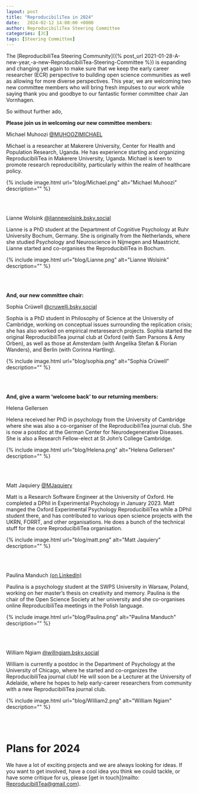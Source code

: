 ```yaml
---
layout: post
title: "ReproducibiliTea in 2024"
date:   2024-02-12 14:00:00 +0000
author: ReproducibiliTea Steering Committee
categories: [JC]
tags: [Steering Committee]
---
```


The [ReproducibiliTea Steering Community]({% post_url 2021-01-28-A-new-year,-a-new-ReproducibiliTea-Steering-Committee %}) is expanding and changing yet again to make sure that we keep the early career researcher (ECR) perspective to building open science communities as well as allowing for more diverse perspectives. This year, we are welcoming two new committee members who will bring fresh impulses to our work while saying thank you and goodbye to our fantastic former committee chair Jan Vornhagen.

So without further ado,

**Please join us in welcoming our new committee members:**

Michael Muhoozi [@MUHOOZIMICHAEL](https://twitter.com/MUHOOZIMICHAEL)

Michael is a researcher at Makerere University, Center for Health and Population Research, Uganda. He has experience starting and organizing ReproducibiliTea in Makerere University, Uganda. Michael is keen to promote research reproducibility, particularly within the realm of healthcare policy.

{% include image.html url="blog/Michael.png" alt="Michael Muhoozi" description="" %}

<br/><br/>

Lianne Wolsink [@liannewolsink.bsky.social](https://bsky.app/profile/liannewolsink.bsky.social)

Lianne is a PhD student at the Department of Cognitive Psychology at Ruhr University Bochum, Germany. She is originally from the Netherlands, where she studied Psychology and Neuroscience in Nijmegen and Maastricht. Lianne started and co-organises the ReproducibiliTea in Bochum.

{% include image.html url="blog/Lianne.png" alt="Lianne Wolsink" description="" %}

<br/><br/>

**And, our new committee chair:**

Sophia Crüwell [@cruwelli.bsky.social](https://bsky.app/profile/cruwelli.bsky.social)

Sophia is a PhD student in Philosophy of Science at the University of Cambridge, working on conceptual issues surrounding the replication crisis; she has also worked on empirical metaresearch projects. Sophia started the original ReproducibiliTea journal club at Oxford (with Sam Parsons & Amy Orben), as well as those at Amsterdam (with Angelika Stefan & Florian Wanders), and Berlin (with Corinna Hartling).

{% include image.html url="blog/sophia.png" alt="Sophia Crüwell" description="" %}

<br/><br/>

**And, give a warm ‘welcome back’ to our returning members:**

Helena Gellersen

Helena received her PhD in psychology from the University of Cambridge where she was also a co-organiser of the ReproducibiliTea journal club. She is now a postdoc at the German Center for Neurodegenerative Diseases. She is also a Research Fellow-elect at St John’s College Cambridge.

{% include image.html url="blog/Helena.png" alt="Helena Gellersen" description="" %}

<br/><br/>

Matt Jaquiery [@MJaquiery](https://twitter.com/MJaquiery)

Matt is a Research Software Engineer at the University of Oxford. He completed a DPhil in Experimental Psychology in January 2023.
Matt manged the Oxford Experimental Psychology ReproducibiliTea while a DPhil student there, and has contributed to various open science projects with the UKRN, FORRT, and other organisations. He does a bunch of the technical stuff for the core ReproducibiliTea organisation.

{% include image.html url="blog/matt.png" alt="Matt Jaquiery" description="" %}

<br/><br/>

Paulina Manduch [(on LinkedIn)](https://www.linkedin.com/in/paulinamanduch/)

Paulina is a psychology student at the SWPS University in Warsaw, Poland, working on her master’s thesis on creativity and memory. Paulina is the chair of the Open Science Society at her university and she co-organises online ReproducibiliTea meetings in the Polish language.

{% include image.html url="blog/Paulina.png" alt="Paulina Manduch" description="" %}

<br/><br/>

William Ngiam [@willngiam.bsky.social](https://bsky.app/profile/willngiam.bsky.social)

William is currently a postdoc in the Department of Psychology at the University of Chicago, where he started and co-organizes the ReproducibiliTea journal club! He will soon be a Lecturer at the University of Adelaide, where he hopes to help early-career researchers from community with a new ReproducibiliTea journal club.

{% include image.html url="blog/William2.png" alt="William Ngiam" description="" %}

<br/><br/>

# Plans for 2024

We have a lot of exciting projects and we are always looking for ideas. If you want to get involved, have a cool idea you think we could tackle, or have some critique for us, please [get in touch](mailto: ReproducibilITea@gmail.com).

